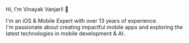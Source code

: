 Hi, I'm Vinayak Vanjari! 👋

I'm an iOS & Mobile Expert with over 13 years of experience. 
<br>I'm passionate about creating impactful mobile apps and exploring the latest technologies in mobile development & AI.
